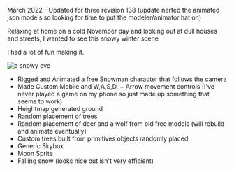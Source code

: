 March 2022 - Updated for three revision 138
(update nerfed the animated json models so looking for time to put the modeler/animator hat on)

Relaxing at home on a cold November day and looking out at dull houses and streets, I wanted to see this snowy winter scene

I had a lot of fun making it.

![a snowy eve](https://kellycode.github.io/winters_eve/screen_shot.png)

- Rigged and Animated a free Snowman character that follows the camera
- Made Custom Mobile and W,A,S,D, + Arrow movement controls (I've never played a game on my phone so just made up something that seems to work)
- Heightmap generated ground
- Random placement of trees
- Random placement of deer and a wolf from old free models (will rebuild and animate eventually)
- Custom trees built from primitives objects randomly placed
- Generic Skybox
- Moon Sprite
- Falling snow (looks nice but isn't very efficient)
